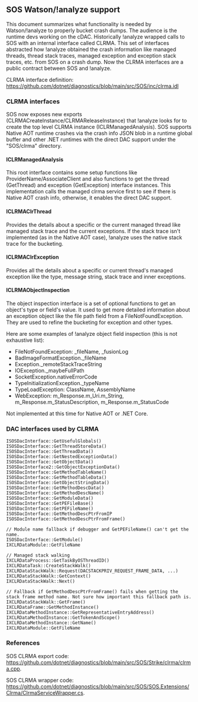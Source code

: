 ## SOS Watson/!analyze support

This document summarizes what functionality is needed by Watson/!analyze to properly bucket crash dumps. The audience is the runtime devs working on the cDAC. Historically !analyze wrapped calls to SOS with an internal interface called CLRMA. This set of interfaces abstracted how !analyze obtained the crash information like managed threads, thread stack traces, managed exception and exception stack traces, etc. from SOS on a crash dump. Now the CLRMA interfaces are a public contract between SOS and !analyze. 

CLRMA interface definition: https://github.com/dotnet/diagnostics/blob/main/src/SOS/inc/clrma.idl

### CLRMA interfaces

SOS now exposes new exports (CLRMACreateInstance/CLRMAReleaseInstance) that !analyze looks for to create the top level CLRMA instance (ICLRManagedAnalysis). SOS supports Native AOT runtime crashes via the crash info JSON blob in a runtime global buffer and other .NET runtimes with the direct DAC support under the "SOS/clrma" directory.

#### ICLRManagedAnalysis

This root interface contains some setup functions like ProviderName/AssociateClient and also functions to get the thread (GetThread) and exception (GetException) interface instances. This implementation calls the managed clrma service first to see if there is Native AOT crash info, otherwise, it enables the direct DAC support.

#### ICLRMAClrThread

Provides the details about a specific or the current managed thread like managed stack trace and the current exceptions. If the stack trace isn't implemented (as in the Native AOT case), !analyze uses the native stack trace for the bucketing.

#### ICLRMAClrException

Provides all the details about a specific or current thread's managed exception like the type, message string, stack trace and inner exceptions.

#### ICLRMAObjectInspection

The object inspection interface is a set of optional functions to get an object's type or field's value. It used to get more detailed information about an exception object like the file path field from a FileNotFoundException. They are used to refine the bucketing for exception and other types.

Here are some examples of !analyze object field inspection (this is not exhaustive list):

- FileNotFoundException: _fileName, _fusionLog
- BadImageFormatException._fileName
- Exception._remoteStackTraceString
- IOException._maybeFullPath
- SocketException.nativeErrorCode
- TypeInitializationException._typeName
- TypeLoadException: ClassName, AssemblyName
- WebException: m_Response.m_Uri.m_String, m_Response.m_StatusDescription, m_Response.m_StatusCode

Not implemented at this time for Native AOT or .NET Core.

### DAC interfaces used by CLRMA

```
ISOSDacInterface::GetUsefulGlobals()
ISOSDacInterface::GetThreadStoreData()
ISOSDacInterface::GetThreadData()
ISOSDacInterface::GetNestedExceptionData()
ISOSDacInterface::GetObjectData()
ISOSDacInterface2::GetObjectExceptionData()
ISOSDacInterface::GetMethodTableName()
ISOSDacInterface::GetMethodTableData()
ISOSDacInterface::GetObjectStringData()
ISOSDacInterface::GetMethodDescData()
ISOSDacInterface::GetMethodDescName()
ISOSDacInterface::GetModuleData()
ISOSDacInterface::GetPEFileBase()
ISOSDacInterface::GetPEFileName()
ISOSDacInterface::GetMethodDescPtrFromIP
ISOSDacInterface::GetMethodDescPtrFromFrame()

// Module name fallback if debugger and GetPEFileName() can't get the name.
ISOSDacInterface::GetModule()
IXCLRDataModule::GetFileName 

// Managed stack walking
IXCLRDataProcess::GetTaskByOSThreadID()
IXCLRDataTask::CreateStackWalk()
IXCLRDataStackWalk::Request(DACSTACKPRIV_REQUEST_FRAME_DATA, ...)
IXCLRDataStackWalk::GetContext()
IXCLRDataStackWalk::Next()

// Fallback if GetMethodDescPtrFromFrame() fails when getting the stack frame method name. Not sure how important this fallback path is.
IXCLRDataStackWalk::GetFrame()
IXCLRDataFrame::GetMethodInstance()
IXCLRDataMethodInstance::GetRepresentativeEntryAddress()
IXCLRDataMethodInstance::GetTokenAndScope()
IXCLRDataMethodInstance::GetName()
IXCLRDataModule::GetFileName 
```

### References

SOS CLRMA export code: https://github.com/dotnet/diagnostics/blob/main/src/SOS/Strike/clrma/clrma.cpp. 

SOS CLRMA wrapper code: https://github.com/dotnet/diagnostics/blob/main/src/SOS/SOS.Extensions/Clrma/ClrmaServiceWrapper.cs. 
